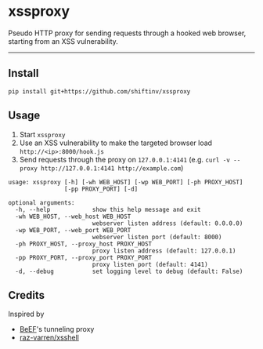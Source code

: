 # xssproxy
Pseudo HTTP proxy for sending requests through a hooked web browser, starting from an XSS vulnerability.

---

## Install
```
pip install git+https://github.com/shiftinv/xssproxy
```


## Usage
1. Start `xssproxy`
2. Use an XSS vulnerability to make the targeted browser load `http://<ip>:8000/hook.js`
3. Send requests through the proxy on `127.0.0.1:4141` (e.g. `curl -v --proxy http://127.0.0.1:4141 http://example.com`)

```
usage: xssproxy [-h] [-wh WEB_HOST] [-wp WEB_PORT] [-ph PROXY_HOST]
                [-pp PROXY_PORT] [-d]

optional arguments:
  -h, --help            show this help message and exit
  -wh WEB_HOST, --web_host WEB_HOST
                        webserver listen address (default: 0.0.0.0)
  -wp WEB_PORT, --web_port WEB_PORT
                        webserver listen port (default: 8000)
  -ph PROXY_HOST, --proxy_host PROXY_HOST
                        proxy listen address (default: 127.0.0.1)
  -pp PROXY_PORT, --proxy_port PROXY_PORT
                        proxy listen port (default: 4141)
  -d, --debug           set logging level to debug (default: False)
```


## Credits
Inspired by
- [BeEF](https://github.com/beefproject/beef)'s tunneling proxy
- [raz-varren/xsshell](https://github.com/raz-varren/xsshell)
